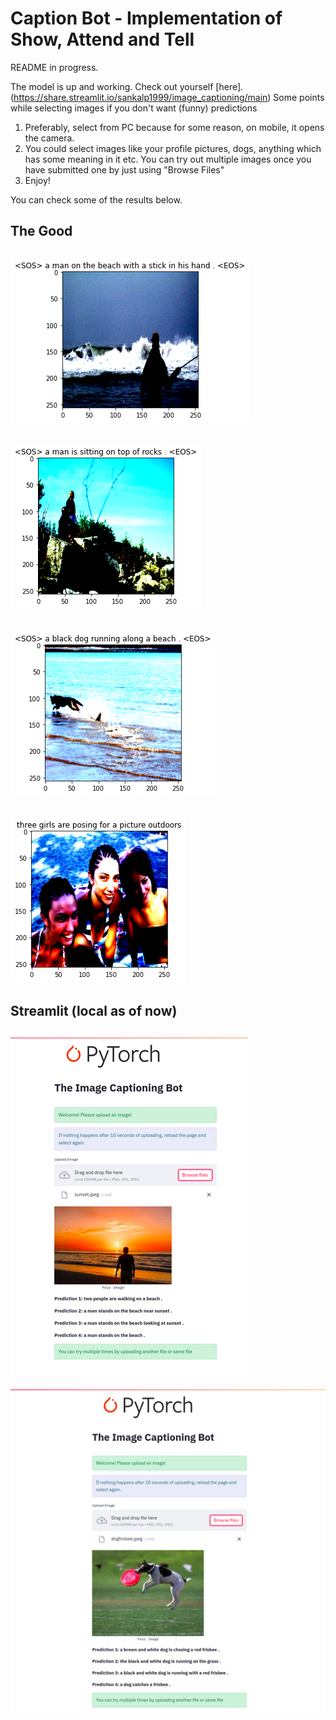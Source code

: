 # Caption Bot - Implementation of Show, Attend and Tell

README in progress. 

The model is up and working. Check out yourself [here].(https://share.streamlit.io/sankalp1999/image_captioning/main)
Some points while selecting images if you don't want (funny) predictions
1. Preferably, select from PC because for some reason, on mobile, it opens the camera.
2. You could select images like your profile pictures, dogs, anything which has some meaning in it etc. You can try
out multiple images once you have submitted one by just using "Browse Files"
3. Enjoy!

You can check some of the results below.


## The Good
![1.png](/imgs/1.png)
---
![2.png](/imgs/2.png)
---
![3.png](/imgs/3.png)
---
![4.png](/imgs/4.png)
---




## Streamlit (local as of now)
![st1.png](/imgs/st1.png)
---
![st2.png](/imgs/st2.png)

